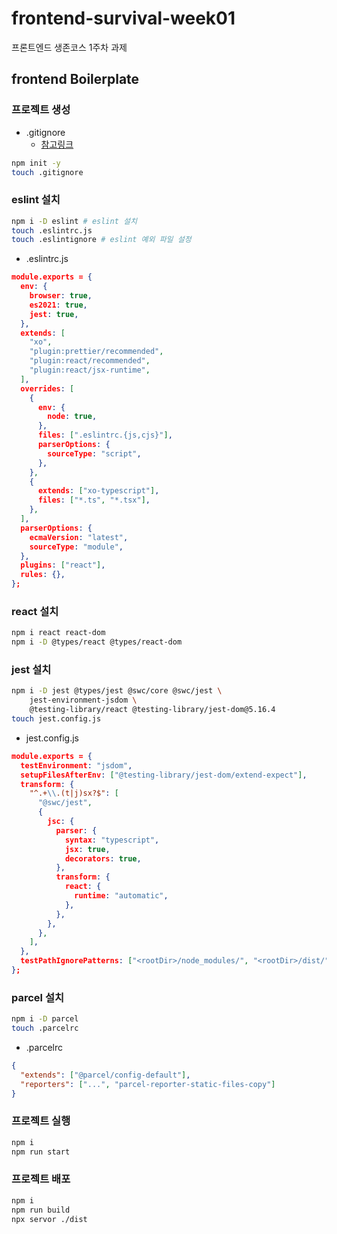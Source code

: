 # frontend-survival-week01

프론트엔드 생존코스 1주차 과제

## frontend Boilerplate

### 프로젝트 생성

- .gitignore
  - [참고링크](https://github.com/github/gitignore)

```bash
npm init -y
touch .gitignore
```

### eslint 설치

```bash
npm i -D eslint # eslint 설치
touch .eslintrc.js
touch .eslintignore # eslint 예외 파일 설정
```

- .eslintrc.js

```json
module.exports = {
  env: {
    browser: true,
    es2021: true,
    jest: true,
  },
  extends: [
    "xo",
    "plugin:prettier/recommended",
    "plugin:react/recommended",
    "plugin:react/jsx-runtime",
  ],
  overrides: [
    {
      env: {
        node: true,
      },
      files: [".eslintrc.{js,cjs}"],
      parserOptions: {
        sourceType: "script",
      },
    },
    {
      extends: ["xo-typescript"],
      files: ["*.ts", "*.tsx"],
    },
  ],
  parserOptions: {
    ecmaVersion: "latest",
    sourceType: "module",
  },
  plugins: ["react"],
  rules: {},
};
```

### react 설치

```bash
npm i react react-dom
npm i -D @types/react @types/react-dom
```

### jest 설치

```bash
npm i -D jest @types/jest @swc/core @swc/jest \
    jest-environment-jsdom \
    @testing-library/react @testing-library/jest-dom@5.16.4
touch jest.config.js
```

- jest.config.js

```json
module.exports = {
  testEnvironment: "jsdom",
  setupFilesAfterEnv: ["@testing-library/jest-dom/extend-expect"],
  transform: {
    "^.+\\.(t|j)sx?$": [
      "@swc/jest",
      {
        jsc: {
          parser: {
            syntax: "typescript",
            jsx: true,
            decorators: true,
          },
          transform: {
            react: {
              runtime: "automatic",
            },
          },
        },
      },
    ],
  },
  testPathIgnorePatterns: ["<rootDir>/node_modules/", "<rootDir>/dist/"],
};

```

### parcel 설치

```bash
npm i -D parcel
touch .parcelrc
```

- .parcelrc

```json
{
  "extends": ["@parcel/config-default"],
  "reporters": ["...", "parcel-reporter-static-files-copy"]
}
```

### 프로젝트 실행

```bash
npm i
npm run start
```

### 프로젝트 배포

```bash
npm i
npm run build
npx servor ./dist
```
